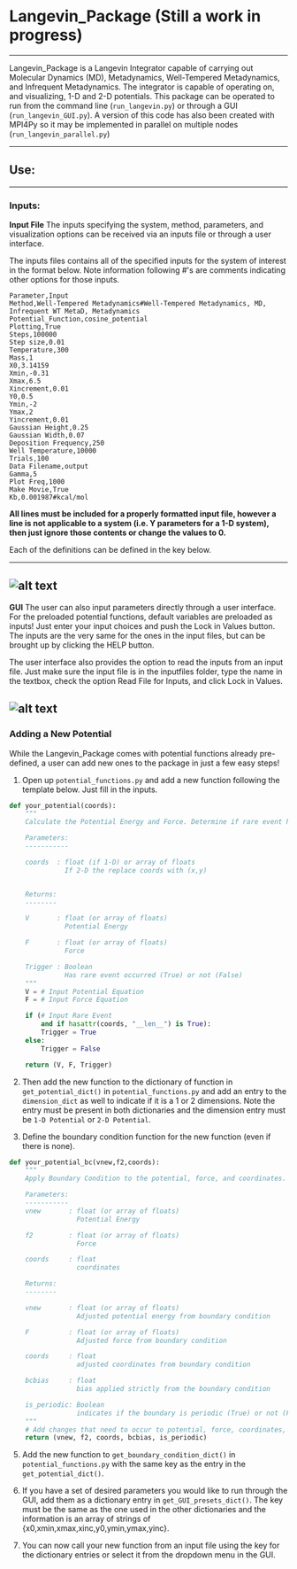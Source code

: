 # Langevin_Package (Still a work in progress)
----
Langevin_Package is a Langevin Integrator capable of carrying out Molecular Dynamics
(MD), Metadynamics, Well-Tempered Metadynamics, and Infrequent Metadynamics.
The integrator is capable of operating on, and visualizing, 1-D and 2-D potentials.
This package can be operated to run from the command line (`run_langevin.py`) or through a GUI (`run_langevin_GUI.py`). A version of this code has also been created with MPI4Py so it may be implemented in parallel on multiple nodes (`run_langevin_parallel.py`)

----
## Use:
----
### Inputs:
**Input File**
The inputs specifying the system, method, parameters, and visualization options can be received via an inputs file or through a user interface.

The inputs files contains all of the specified inputs for the system of interest in the format below. Note information following #'s are comments indicating other options for those inputs.

```
Parameter,Input
Method,Well-Tempered Metadynamics#Well-Tempered Metadynamics, MD, Infrequent WT MetaD, Metadynamics
Potential_Function,cosine_potential
Plotting,True
Steps,100000
Step size,0.01
Temperature,300
Mass,1
X0,3.14159
Xmin,-0.31
Xmax,6.5
Xincrement,0.01
Y0,0.5
Ymin,-2
Ymax,2
Yincrement,0.01
Gaussian Height,0.25
Gaussian Width,0.07
Deposition Frequency,250
Well Temperature,10000
Trials,100
Data Filename,output
Gamma,5
Plot Freq,1000
Make Movie,True
Kb,0.001987#kcal/mol
```
**All lines must be included for a properly formatted input file, however a line is not applicable to a system (i.e. Y parameters for a 1-D system), then just ignore those contents or change the values to 0.**

Each of the definitions can be defined in the key below.

----
 ![alt text](https://github.com/UWPRG/Chris_Scripts/blob/master/Langevin_Package/Images/Input%20Definitions.png)
----
**GUI**
The user can also input parameters directly through a user interface. For the preloaded potential functions, default variables are preloaded as inputs! Just enter your input choices and push the Lock in Values button. The inputs are the very same for the ones in the input files, but can be brought up by clicking the HELP button.

The user interface also provides the option to read the inputs from an input file. Just make sure the input file is in the inputfiles folder, type the name in the textbox, check the option Read File for Inputs, and click Lock in Values.

![alt text](https://github.com/UWPRG/Chris_Scripts/blob/master/Langevin_Package/Images/GUI_window.png)
----
### Adding a New Potential

While the Langevin_Package comes with potential functions already pre-defined, a user can add new ones to the package in just a few easy steps!

1) Open up `potential_functions.py` and add a new function following the template below. Just fill in the inputs.
```python
def your_potential(coords):
    """
    Calculate the Potential Energy and Force. Determine if rare event has happened.

    Parameters:
    -----------

    coords  : float (if 1-D) or array of floats
              If 2-D the replace coords with (x,y)


    Returns:
    --------

    V       : float (or array of floats)
              Potential Energy

    F       : float (or array of floats)
              Force

    Trigger : Boolean
              Has rare event occurred (True) or not (False)
    """
    V = # Input Potential Equation
    F = # Input Force Equation

    if (# Input Rare Event
        and if hasattr(coords, "__len__") is True):
        Trigger = True
    else:
        Trigger = False

    return (V, F, Trigger)
```
2) Then add the new function to the dictionary of function in `get_potential_dict()` in `potential_functions.py` and add an entry to the `dimension_dict` as well to indicate if it is a 1 or 2 dimensions. Note the entry must be present in both dictionaries and the dimension entry must be `1-D Potential` or `2-D Potential`.

4) Define the boundary condition function for the new function (even if there is none).

```python
def your_potential_bc(vnew,f2,coords):
    """
    Apply Boundary Condition to the potential, force, and coordinates.

    Parameters:
    -----------
    vnew       : float (or array of floats)
                 Potential Energy

    f2         : float (or array of floats)
                 Force

    coords     : float
                 coordinates

    Returns:
    --------

    vnew       : float (or array of floats)
                 Adjusted potential energy from boundary condition

    F          : float (or array of floats)
                 Adjusted force from boundary condition

    coords     : float
                 adjusted coordinates from boundary condition

    bcbias     : float
                 bias applied strictly from the boundary condition

    is_periodic: Boolean
                 indicates if the boundary is periodic (True) or not (False)
    """
    # Add changes that need to occur to potential, force, coordinates, or bias.
    return (vnew, f2, coords, bcbias, is_periodic)
```
5) Add the new function to `get_boundary_condition_dict()` in `potential_functions.py` with the same key as the entry in the `get_potential_dict()`.

6) If you have a set of desired parameters you would like to run through the GUI, add them as a dictionary entry in `get_GUI_presets_dict()`. The key must be the same as the one used in the other dictionaries and the information is an array of strings of {x0,xmin,xmax,xinc,y0,ymin,ymax,yinc}.

7) You can now call your new function from an input file using the key for the dictionary entries or select it from the dropdown menu in the GUI.
